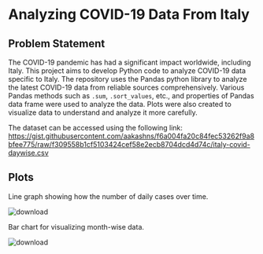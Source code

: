 # Analyzing COVID-19 Data From Italy

## Problem Statement

The COVID-19 pandemic has had a significant impact worldwide, including Italy. This project aims to develop Python code to analyze COVID-19 data specific to Italy. The repository uses the Pandas python library to analyze the latest COVID-19 data from reliable sources comprehensively. Various Pandas methods such as `.sum`, `.sort_values`, etc., and properties of Pandas data frame were used to analyze the data. Plots were also created to visualize data to understand and analyze it more carefully.

The dataset can be accessed using the following link: https://gist.githubusercontent.com/aakashns/f6a004fa20c84fec53262f9a8bfee775/raw/f309558b1cf5103424cef58e2ecb8704dcd4d74c/italy-covid-daywise.csv

## Plots
Line graph showing how the number of daily cases over time.

![download](https://github.com/meghaaroraa/analyzing-covid-19-data/assets/96053499/b065508b-37ee-486b-b8b6-ad955cc10270)

Bar chart for visualizing month-wise data.

![download](https://github.com/meghaaroraa/analyzing-covid-19-data/assets/96053499/37664f29-5eef-401c-81aa-c46ab0bf941b)

